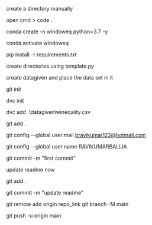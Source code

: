 create a directory manually

open cmd > code .

conda create -n windoweq python=3.7 -y

conda activate windoweq

pip install -r requirements.txt

create directories using template.py

create datagiven and place the data set in it

git init

dvc init

dvc add .\datagiven\wineqality.csv

git add .

git config --global user.mail bravikumar123@hotmail.com

git config --global user.name RAVIKUMARBALIJA

git commit -m "first commit"

update readme now

git add .

git commit -m "update readme"

git remote add origin repo_link
git branch -M main

git push -u origin main

